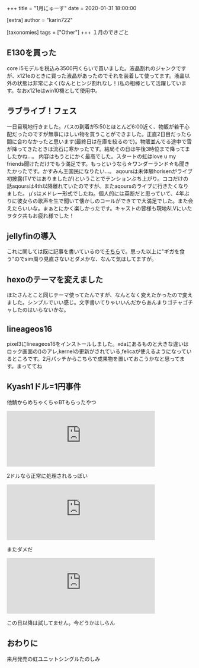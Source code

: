 +++
title = "1月にゅーす"
date = 2020-01-31 18:00:00

[extra]
author = "karin722"

[taxonomies]
tags = ["Other"]
+++
１月のできごと
<!-- more -->
<!-- toc -->
## E130を買った
core i5モデルを税込み3500円くらいで買いました。液晶割れのジャンクですが、x121eのときに買った液晶があったのでそれを装着して使ってます。液晶以外の状態は非常によく(なんとヒンジ割れなし！)私の相棒として活躍しています。なおx121eはwin10機として使用中。

## ラブライブ！フェス
一日目現地行きました。バスの到着が5:50とほとんど6:00近く、物販が若干心配だったのですが無事にほしい物を買うことができました。正直2日目だったら間に合わなかったと思います(最終日は在庫を絞るので)。物販並んでる途中で雪が降ってきたときは流石に寒かったです。結局その日は午後3時位まで降ってましたかね...。
内容はもうとにかく最高でした。スタートの虹はlove u my friends聞けただけでもう満足です。もっというなら☆ワンダーランド☆も聞きたかったです。かすみん王国民になりたい...。
aqoursは未体験horisenがライブ初披露(TVではありましたが)ということでテンションぶち上がり。ココだけの話aqoursは4th以降離れていたのですが、またaqoursのライブに行きたくなりました。
μ'sはメドレー形式でしたね。個人的には英断だと思っていて、4年ぶりに彼女らの歌声を生で聞いて懐かしのコールができてで大満足でした。また会えたらいいな。まぁとにかく楽しかったです。キャストの皆様も現地&LVにいたヲタク共もお疲れ様でした！

## jellyfinの導入
これに関しては既に記事を書いているので[そちら](https://blog-w.netlify.com/2020/01/13/)で。思った以上に"ギガを食う"のでsim周り見直さないとダメかな、なんて気はしてますが。

## hexoのテーマを変えました
ほたさんとこと同じテーマ使ってたんですが、なんとなく変えたかったので変えました。シンプルでいい感じ。文字書いてりゃいいんだからあんまりゴチャゴチャしたのはいらないかな。

## lineageos16
pixel3にlineageos16をインストールしました。xdaにあるものと大きな違いはロック画面の()のアレ,kernelの更新がされている,felicaが使えるようになっているところです。2月パッチからこちらで成果物を置いておこうかなと思ってます。まっててね

## Kyash1ドル=1円事件
他鯖からめちゃくちゃBTもらったやつ

<iframe src="https://mstdn.maud.io/@w_jb_/103542885225895260/embed" class="mastodon-embed" style="max-width: 100%; border: 0" width="400" allowfullscreen="allowfullscreen"></iframe><script src="https://mstdn.maud.io/embed.js" async="async"></script>

2ドルなら正常に処理されるっぽい

<iframe src="https://mstdn.maud.io/@w_jb_/103542895172365953/embed" class="mastodon-embed" style="max-width: 100%; border: 0" width="400" allowfullscreen="allowfullscreen"></iframe><script src="https://mstdn.maud.io/embed.js" async="async"></script>

またダメだ

<iframe src="https://mstdn.maud.io/@w_jb_/103542918129031020/embed" class="mastodon-embed" style="max-width: 100%; border: 0" width="400" allowfullscreen="allowfullscreen"></iframe><script src="https://mstdn.maud.io/embed.js" async="async"></script>

この日以降は試してません。今どうかはしらん

## おわりに
来月発売の虹ユニットシングルたのしみ